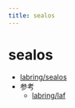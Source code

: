 ```yaml
---
title: sealos
---
```


# sealos

- [labring/sealos](https://github.com/labring/sealos)
- 参考
  - [labring/laf](https://github.com/labring/laf)
